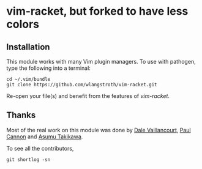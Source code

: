# vim-racket, but forked to have less colors

Installation
------------

This module works with many Vim plugin managers. To use with pathogen, type the following into a terminal:

    cd ~/.vim/bundle
    git clone https://github.com/wlangstroth/vim-racket.git

Re-open your file(s) and benefit from the features of _vim-racket_.

## Thanks

Most of the real work on this module was done by [Dale Vaillancourt](https://github.com/dalev), [Paul Cannon](https://github.com/thepaul) and [Asumu Takikawa](https://github.com/takikawa).

To see all the contributors,

    git shortlog -sn
